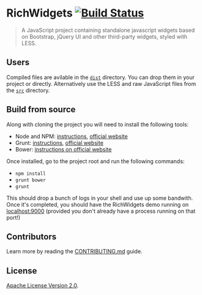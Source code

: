 # RichWidgets [![Build Status](https://travis-ci.org/richwidgets/richwidgets.png?branch=master)](https://travis-ci.org/richwidgets/richwidgets) #

> A JavaScript project containing standalone javascript widgets based on Bootstrap, jQuery UI and other third-party widgets, styled with LESS.

## Users ##

Compiled files are avilable in the <code>[dist](https://github.com/richwidgets/richwidgets/tree/master/dist)</code> directory.
You can drop them in your project or directly.  Alternatively use the LESS and raw JavaScript files from the
<code>[src](https://github.com/richwidgets/richwidgets/tree/master/src)</code> directory.

## Build from source ##

Along with cloning the project you will need to install the following tools:

- Node and NPM: [instructions](https://github.com/joyent/node/wiki/Installing-Node.js-via-package-manager), [official website](https://npmjs.org/)
- Grunt: [instructions](http://gruntjs.com/getting-started), [official website](http://gruntjs.com/)
- Bower: [instructions on official website](http://bower.io/)

Once installed, go to the project root and run the following commands:

- <code>npm install</code>
- <code>grunt bower</code>
- <code>grunt</code>

This should drop a bunch of logs in your shell and use up some bandwith. Once it's completed, you should have the
RichWidgets demo running on [localhost:9000](http://localhost:9000/) (provided you don't already have a process
running on that port!)

## Contributors ##

Learn more by reading the [CONTRIBUTING.md](https://github.com/richwidgets/richwidgets/blob/master/CONTRIBUTING.md) guide.

## License ##

[Apache License Version 2.0](https://github.com/richwidgets/richwidgets/blob/master/LICENSE.txt).
